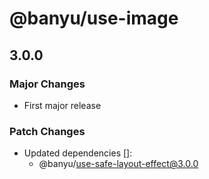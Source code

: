 # @banyu/use-image

## 3.0.0

### Major Changes

- First major release

### Patch Changes

- Updated dependencies []:
  - @banyu/use-safe-layout-effect@3.0.0
